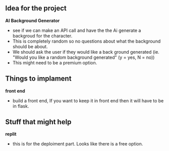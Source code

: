 ## Idea for the project 
**AI Background Generator** 
- see if we can make an API call and have the the Ai generate a backgroud for the character. 
- This is completely random so no questions about what the background should be about. 
- We should ask the user if they would like a back ground generated (ie. "Would you like a random background generated" (y = yes, N = no))
- This might need to be a premium option. 

## Things to implament
**front end**
- build a front end, If you want to keep it in front end then it will have to be in flask. 


## Stuff that might help 
**replit** 
- this is for the deploiment part. Looks like there is a free option. 
